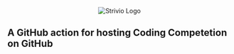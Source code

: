 <p align="center">
   <img src="https://raw.githubusercontent.com/jainal09/strivio/master/strivio.png" alt="Strivio Logo"/>
</p>

## A GitHub action for hosting Coding Competetion on GitHub
